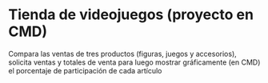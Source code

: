 # Tienda de videojuegos (proyecto en CMD)
Compara las ventas de tres productos (figuras, juegos y accesorios), 
solicita ventas y totales de venta para luego mostrar gráficamente (en CMD) el porcentaje de participación de cada artículo
